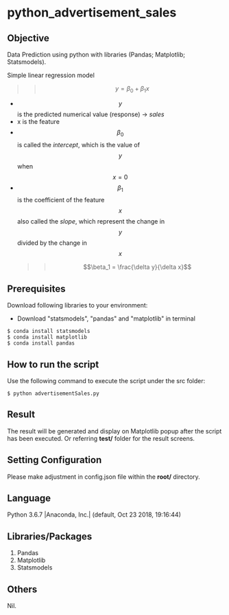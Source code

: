 # python_advertisement_sales

## Objective
Data Prediction using python with libraries (Pandas; Matplotlib; Statsmodels).

Simple linear regression model
>> $$y = \beta_0 + \beta_1x$$

* $$y$$ is the predicted numerical value (response) -> *sales*
* x is the feature
* $$\beta_0$$ is called the *intercept*, which is the value of $$y$$ when $$x = 0$$
* $$\beta_1$$ is the coefficient of the feature $$x$$ also called the *slope*, which represent the change in $$y$$ divided by the change in $$x$$
  >> $$\beta_1 = \frac{\delta y}{\delta x}$$


## Prerequisites
Download following libraries to your environment:

* Download "statsmodels", "pandas" and "matplotlib" in terminal
```
$ conda install statsmodels
$ conda install matplotlib
$ conda install pandas
```

## How to run the script
Use the following command to execute the script under the src folder:
```
$ python advertisementSales.py
```

## Result
The result will be generated and display on Matplotlib popup after the script has been executed.
Or referring **test/** folder for the result screens.

## Setting Configuration
Please make adjustment in config.json file within the **root/** directory.

## Language
Python 3.6.7 |Anaconda, Inc.| (default, Oct 23 2018, 19:16:44)

## Libraries/Packages
1. Pandas
2. Matplotlib
3. Statsmodels

## Others
Nil.